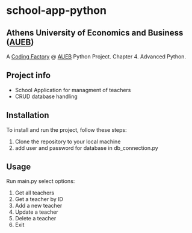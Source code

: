 # school-app-python

## Athens University of Economics and Business ([AUEB](https://aueb.gr/))
A [Coding Factory](https://codingfactory.aueb.gr/) @ [AUEB](https://aueb.gr/) Python Project. Chapter 4. Advanced Python.

## Project info
- School Application for managment of teachers
- CRUD database handling

## Installation
To install and run the project, follow these steps:
1. Clone the repository to your local machine
2. add user and password for database in db_connection.py

## Usage
Run main.py select options: 
1. Get all teachers
2. Get a teacher by ID
3. Add a new teacher
4. Update a teacher
5. Delete a teacher
6. Exit 
